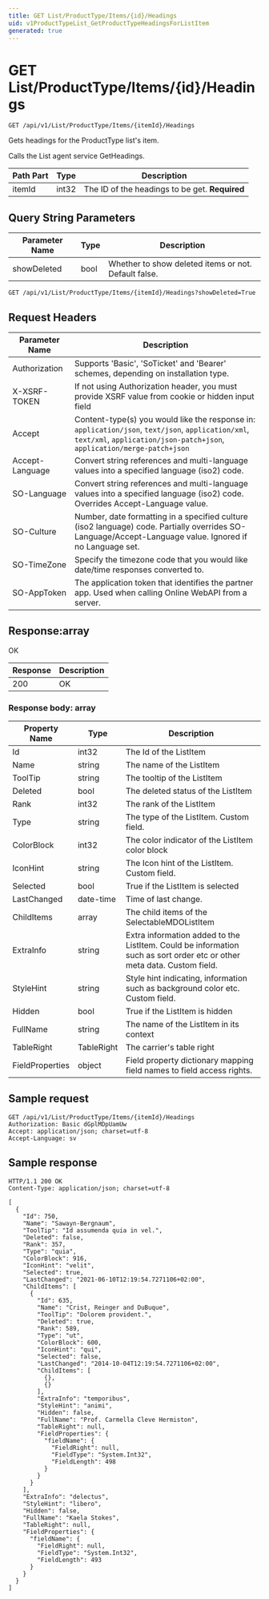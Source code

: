 ```yaml
---
title: GET List/ProductType/Items/{id}/Headings
uid: v1ProductTypeList_GetProductTypeHeadingsForListItem
generated: true
---
```


# GET List/ProductType/Items/{id}/Headings

```http
GET /api/v1/List/ProductType/Items/{itemId}/Headings
```

Gets headings for the ProductType list's item.


Calls the List agent service GetHeadings.





| Path Part | Type | Description |
|-----------|------|-------------|
| itemId | int32 | The ID of the headings to be get. **Required** |


## Query String Parameters

| Parameter Name | Type |  Description |
|----------------|------|--------------|
| showDeleted | bool |  Whether to show deleted items or not. Default false. |

```http
GET /api/v1/List/ProductType/Items/{itemId}/Headings?showDeleted=True
```


## Request Headers

| Parameter Name | Description |
|----------------|-------------|
| Authorization  | Supports 'Basic', 'SoTicket' and 'Bearer' schemes, depending on installation type. |
| X-XSRF-TOKEN   | If not using Authorization header, you must provide XSRF value from cookie or hidden input field |
| Accept         | Content-type(s) you would like the response in: `application/json`, `text/json`, `application/xml`, `text/xml`, `application/json-patch+json`, `application/merge-patch+json` |
| Accept-Language | Convert string references and multi-language values into a specified language (iso2) code. |
| SO-Language | Convert string references and multi-language values into a specified language (iso2) code. Overrides Accept-Language value. |
| SO-Culture | Number, date formatting in a specified culture (iso2 language) code. Partially overrides SO-Language/Accept-Language value. Ignored if no Language set. |
| SO-TimeZone | Specify the timezone code that you would like date/time responses converted to. |
| SO-AppToken | The application token that identifies the partner app. Used when calling Online WebAPI from a server. |


## Response:array

OK

| Response | Description |
|----------------|-------------|
| 200 | OK |

### Response body: array

| Property Name | Type |  Description |
|----------------|------|--------------|
| Id | int32 | The Id of the ListItem |
| Name | string | The name of the ListItem |
| ToolTip | string | The tooltip of the ListItem |
| Deleted | bool | The deleted status of the ListItem |
| Rank | int32 | The rank of the ListItem |
| Type | string | The type of the ListItem. Custom field. |
| ColorBlock | int32 | The color indicator of the ListItem color block |
| IconHint | string | The Icon hint of the ListItem. Custom field. |
| Selected | bool | True if the ListItem is selected |
| LastChanged | date-time | Time of last change. |
| ChildItems | array | The child items of the SelectableMDOListItem |
| ExtraInfo | string | Extra information added to the ListItem. Could be information such as sort order etc or other meta data. Custom field. |
| StyleHint | string | Style hint indicating, information such as background color etc. Custom field. |
| Hidden | bool | True if the ListItem is hidden |
| FullName | string | The name of the ListItem in its context |
| TableRight | TableRight | The carrier's table right |
| FieldProperties | object | Field property dictionary mapping field names to field access rights. |

## Sample request

```http!
GET /api/v1/List/ProductType/Items/{itemId}/Headings
Authorization: Basic dGplMDpUamUw
Accept: application/json; charset=utf-8
Accept-Language: sv
```

## Sample response

```http_
HTTP/1.1 200 OK
Content-Type: application/json; charset=utf-8

[
  {
    "Id": 750,
    "Name": "Sawayn-Bergnaum",
    "ToolTip": "Id assumenda quia in vel.",
    "Deleted": false,
    "Rank": 357,
    "Type": "quia",
    "ColorBlock": 916,
    "IconHint": "velit",
    "Selected": true,
    "LastChanged": "2021-06-10T12:19:54.7271106+02:00",
    "ChildItems": [
      {
        "Id": 635,
        "Name": "Crist, Reinger and DuBuque",
        "ToolTip": "Dolorem provident.",
        "Deleted": true,
        "Rank": 589,
        "Type": "ut",
        "ColorBlock": 600,
        "IconHint": "qui",
        "Selected": false,
        "LastChanged": "2014-10-04T12:19:54.7271106+02:00",
        "ChildItems": [
          {},
          {}
        ],
        "ExtraInfo": "temporibus",
        "StyleHint": "animi",
        "Hidden": false,
        "FullName": "Prof. Carmella Cleve Hermiston",
        "TableRight": null,
        "FieldProperties": {
          "fieldName": {
            "FieldRight": null,
            "FieldType": "System.Int32",
            "FieldLength": 498
          }
        }
      }
    ],
    "ExtraInfo": "delectus",
    "StyleHint": "libero",
    "Hidden": false,
    "FullName": "Kaela Stokes",
    "TableRight": null,
    "FieldProperties": {
      "fieldName": {
        "FieldRight": null,
        "FieldType": "System.Int32",
        "FieldLength": 493
      }
    }
  }
]
```